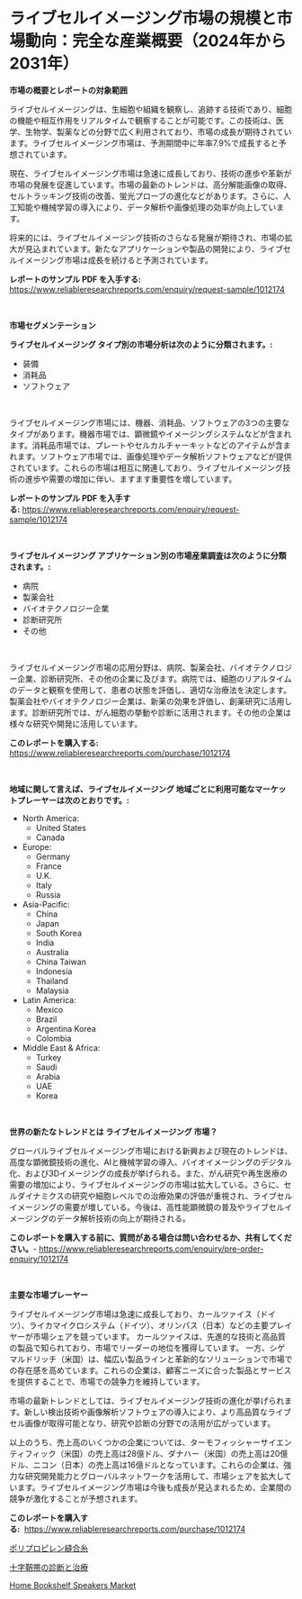 <p><h1>ライブセルイメージング市場の規模と市場動向：完全な産業概要（2024年から2031年）</h1></p><p><strong>市場の概要とレポートの対象範囲</strong></p>
<p><p>ライブセルイメージングは、生細胞や組織を観察し、追跡する技術であり、細胞の機能や相互作用をリアルタイムで観察することが可能です。この技術は、医学、生物学、製薬などの分野で広く利用されており、市場の成長が期待されています。ライブセルイメージング市場は、予測期間中に年率7.9%で成長すると予想されています。</p><p>現在、ライブセルイメージング市場は急速に成長しており、技術の進歩や革新が市場の発展を促進しています。市場の最新のトレンドは、高分解能画像の取得、セルトラッキング技術の改善、蛍光プローブの進化などがあります。さらに、人工知能や機械学習の導入により、データ解析や画像処理の効率が向上しています。</p><p>将来的には、ライブセルイメージング技術のさらなる発展が期待され、市場の拡大が見込まれています。新たなアプリケーションや製品の開発により、ライブセルイメージング市場は成長を続けると予測されています。</p></p>
<p><strong>レポートのサンプル PDF を入手する:</strong> <a href="https://www.reliableresearchreports.com/enquiry/request-sample/1012174">https://www.reliableresearchreports.com/enquiry/request-sample/1012174</a></p>
<p>&nbsp;</p>
<p><strong>市場セグメンテーション</strong></p>
<p><strong>ライブセルイメージング タイプ別の市場分析は次のように分類されます。:</strong></p>
<p><ul><li>装備</li><li>消耗品</li><li>ソフトウェア</li></ul></p>
<p>&nbsp;</p>
<p><p>ライブセルイメージング市場には、機器、消耗品、ソフトウェアの3つの主要なタイプがあります。機器市場では、顕微鏡やイメージングシステムなどが含まれます。消耗品市場では、プレートやセルカルチャーキットなどのアイテムが含まれます。ソフトウェア市場では、画像処理やデータ解析ソフトウェアなどが提供されています。これらの市場は相互に関連しており、ライブセルイメージング技術の進歩や需要の増加に伴い、ますます重要性を増しています。</p></p>
<p><strong>レポートのサンプル PDF を入手する:</strong>&nbsp;<a href="https://www.reliableresearchreports.com/enquiry/request-sample/1012174">https://www.reliableresearchreports.com/enquiry/request-sample/1012174</a></p>
<p>&nbsp;</p>
<p><strong> ライブセルイメージング アプリケーション別の市場産業調査は次のように分類されます。:</strong></p>
<p><ul><li>病院</li><li>製薬会社</li><li>バイオテクノロジー企業</li><li>診断研究所</li><li>その他</li></ul></p>
<p>&nbsp;</p>
<p><p>ライブセルイメージング市場の応用分野は、病院、製薬会社、バイオテクノロジー企業、診断研究所、その他の企業に及びます。病院では、細胞のリアルタイムのデータと観察を使用して、患者の状態を評価し、適切な治療法を決定します。製薬会社やバイオテクノロジー企業は、新薬の効果を評価し、創薬研究に活用します。診断研究所では、がん細胞の挙動や診断に活用されます。その他の企業は様々な研究や開発に活用しています。</p></p>
<p><strong>このレポートを購入する:</strong>&nbsp; <a href="https://www.reliableresearchreports.com/purchase/1012174">https://www.reliableresearchreports.com/purchase/1012174</a></p>
<p>&nbsp;</p>
<p><strong>地域に関して言えば、ライブセルイメージング 地域ごとに利用可能なマーケットプレーヤーは次のとおりです。:</strong></p>
<p><ul>
    <li>
        North America:
        <ul>
            <li>United States</li>
            <li>Canada</li>
        </ul>
    </li>
    <li>
        Europe:
        <ul>
            <li>Germany</li>
            <li>France</li>
            <li>U.K.</li>
            <li>Italy</li>
            <li>Russia</li>
        </ul>
    </li>
    <li>
        Asia-Pacific:
        <ul>
            <li>China</li>
            <li>Japan</li>
            <li>South Korea</li>
            <li>India</li>
            <li>Australia</li>
            <li>China Taiwan</li>
            <li>Indonesia</li>
            <li>Thailand</li>
            <li>Malaysia</li>
        </ul>
    </li>
    <li>
        Latin America:
        <ul>
            <li>Mexico</li>
            <li>Brazil</li>
            <li>Argentina Korea</li>
            <li>Colombia</li>
        </ul>
    </li>
    <li>
        Middle East & Africa:
        <ul>
            <li>Turkey</li>
            <li>Saudi</li>
            <li>Arabia</li>
            <li>UAE</li>
            <li>Korea</li>
        </ul>
    </li>
    </ul></p>
<p>&nbsp;</p>
<p><strong>世界の新たなトレンドとは ライブセルイメージング 市場？</strong></p>
<p><p>グローバルライブセルイメージング市場における新興および現在のトレンドは、高度な顕微鏡技術の進化、AIと機械学習の導入、バイオイメージングのデジタル化、および3Dイメージングの成長が挙げられる。また、がん研究や再生医療の需要の増加により、ライブセルイメージングの市場は拡大している。さらに、セルダイナミクスの研究や細胞レベルでの治療効果の評価が重視され、ライブセルイメージングの需要が増している。今後は、高性能顕微鏡の普及やライブセルイメージングのデータ解析技術の向上が期待される。</p></p>
<p><strong>このレポートを購入する前に、質問がある場合は問い合わせるか、共有してください。</strong>- <a href="https://www.reliableresearchreports.com/enquiry/pre-order-enquiry/1012174">https://www.reliableresearchreports.com/enquiry/pre-order-enquiry/1012174</a></p>
<p>&nbsp;</p>
<p><strong>主要な市場プレーヤー</strong></p>
<p><p>ライブセルイメージング市場は急速に成長しており、カールツァイス（ドイツ）、ライカマイクロシステム（ドイツ）、オリンパス（日本）などの主要プレイヤーが市場シェアを競っています。 カールツァイスは、先進的な技術と高品質の製品で知られており、市場でリーダーの地位を獲得しています。 一方、シゲマルドリッチ（米国）は、幅広い製品ラインと革新的なソリューションで市場での存在感を高めています。これらの企業は、顧客ニーズに合った製品とサービスを提供することで、市場での競争力を維持しています。</p><p>市場の最新トレンドとしては、ライブセルイメージング技術の進化が挙げられます。新しい検出技術や画像解析ソフトウェアの導入により、より高品質なライブセル画像が取得可能となり、研究や診断の分野での活用が広がっています。</p><p>以上のうち、売上高のいくつかの企業については、ターモフィッシャーサイエンティフィック（米国）の売上高は28億ドル、ダナハー（米国）の売上高は20億ドル、ニコン（日本）の売上高は16億ドルとなっています。これらの企業は、強力な研究開発能力とグローバルネットワークを活用して、市場シェアを拡大しています。ライブセルイメージング市場は今後も成長が見込まれるため、企業間の競争が激化することが予想されます。</p></p>
<p><strong>このレポートを購入する:</strong>&nbsp;&nbsp;<a href="https://www.reliableresearchreports.com/purchase/1012174">https://www.reliableresearchreports.com/purchase/1012174</a></p>
<p><p><a href="https://github.com/laurenreichert/Market-Research-Report-List-1/blob/main/40022245920.md">ポリプロピレン縫合糸</a></p><p><a href="https://github.com/RodHoppe07/Market-Research-Report-List-1/blob/main/38789195921.md">十字靭帯の診断と治療</a></p><p><a href="https://github.com/mbisetmhermsr/Market-Research-Report-List-1/blob/main/home-bookshelf-speakers-market.md">Home Bookshelf Speakers Market</a></p></p>
